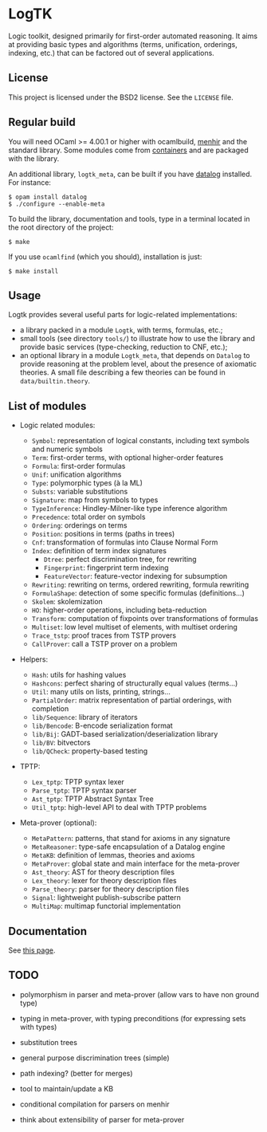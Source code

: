 # LogTK

Logic toolkit, designed primarily for first-order automated reasoning. It aims
at providing basic types and algorithms (terms, unification, orderings,
indexing, etc.) that can be factored out of several applications.

## License

This project is licensed under the BSD2 license. See the `LICENSE` file.

## Regular build

You will need OCaml >= 4.00.1 or higher with ocamlbuild,
[menhir](http://cristal.inria.fr/~fpottier/menhir/) and the standard
library. Some modules come from
[containers](https://github.com/c-cube/ocaml-containers/) and are packaged with
the library.

An additional library, `logtk_meta`, can be built if you have
[datalog](https://github.com/c-cube/datalog) installed. For instance:

    $ opam install datalog
    $ ./configure --enable-meta


To build the library, documentation and tools, type in a terminal located in
the root directory of the project:

    $ make

If you use `ocamlfind` (which you should), installation is just:

    $ make install

## Usage

Logtk provides several useful parts for logic-related implementations:

- a library packed in a module `Logtk`, with terms, formulas, etc.;
- small tools (see directory `tools/`) to illustrate how to use the library
    and provide basic services (type-checking, reduction to CNF, etc.);
- an optional library in a module `Logtk_meta`, that depends on `Datalog`
    to provide reasoning at the problem level, about the presence of axiomatic
    theories. A small file describing a few theories can be found in
    `data/builtin.theory`.

## List of modules

- Logic related modules:
    - `Symbol`: representation of logical constants, including text symbols
        and numeric symbols
    - `Term`: first-order terms, with optional higher-order features
    - `Formula`: first-order formulas
    - `Unif`: unification algorithms
    - `Type`: polymorphic types (à la ML)
    - `Substs`: variable substitutions
    - `Signature`: map from symbols to types
    - `TypeInference`: Hindley-Milner-like type inference algorithm
    - `Precedence`: total order on symbols
    - `Ordering`: orderings on terms
    - `Position`: positions in terms (paths in trees)
    - `Cnf`: transformation of formulas into Clause Normal Form
    - `Index`: definition of term index signatures
        - `Dtree`: perfect discrimination tree, for rewriting
        - `Fingerprint`: fingerprint term indexing
        - `FeatureVector`: feature-vector indexing for subsumption
    - `Rewriting`: rewriting on terms, ordered rewriting, formula rewriting
    - `FormulaShape`: detection of some specific formulas (definitions...)
    - `Skolem`: skolemization
    - `HO`: higher-order operations, including beta-reduction
    - `Transform`: computation of fixpoints over transformations of formulas
    - `Multiset`: low level multiset of elements, with multiset ordering
    - `Trace_tstp`: proof traces from TSTP provers
    - `CallProver`: call a TSTP prover on a problem

- Helpers:
    - `Hash`: utils for hashing values
    - `Hashcons`: perfect sharing of structurally equal values (terms...)
    - `Util`: many utils on lists, printing, strings...
    - `PartialOrder`: matrix representation of partial orderings, with completion
    - `lib/Sequence`: library of iterators
    - `lib/Bencode`: B-encode serialization format
    - `lib/Bij`: GADT-based serialization/deserialization library
    - `lib/BV`: bitvectors
    - `lib/QCheck`: property-based testing

- TPTP:
    - `Lex_tptp`: TPTP syntax lexer
    - `Parse_tptp`: TPTP syntax parser
    - `Ast_tptp`: TPTP Abstract Syntax Tree
    - `Util_tptp`: high-level API to deal with TPTP problems

- Meta-prover (optional):
    - `MetaPattern`: patterns, that stand for axioms in any signature
    - `MetaReasoner`: type-safe encapsulation of a Datalog engine
    - `MetaKB`: definition of lemmas, theories and axioms
    - `MetaProver`: global state and main interface for the meta-prover
    - `Ast_theory`: AST for theory description files
    - `Lex_theory`: lexer for theory description files
    - `Parse_theory`: parser for theory description files
    - `Signal`: lightweight publish-subscribe pattern
    - `MultiMap`: multimap functorial implementation

## Documentation

See [this page](http://cedeela.fr/~simon/software/logtk/).

## TODO

- polymorphism in parser and meta-prover (allow vars to have non ground type)
- typing in meta-prover, with typing preconditions (for expressing sets with types)

- substitution trees
- general purpose discrimination trees (simple)
- path indexing? (better for merges)

- tool to maintain/update a KB
- conditional compilation for parsers on menhir
- think about extensibility of parser for meta-prover


